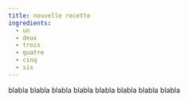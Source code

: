 ```yaml
---
title: nouvelle recette
ingredients:
  - un
  - deux
  - trois
  - quatre
  - cinq
  - six
---
```

blabla blabla blabla blabla blabla blabla blabla blabla
